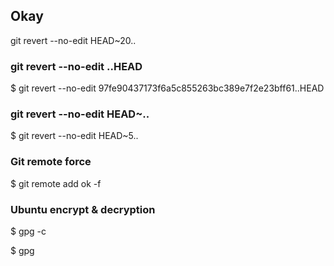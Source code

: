 ## Okay

git revert --no-edit HEAD~20..
### git revert --no-edit <hash of commit>..HEAD

$ git revert --no-edit 97fe90437173f6a5c855263bc389e7f2e23bff61..HEAD
### git revert --no-edit HEAD~<number to walk back on commit history>..

$ git revert --no-edit HEAD~5..

### Git remote force

$ git remote add ok -f <remote url>

### Ubuntu encrypt & decryption

$ gpg -c <filename>

$ gpg  <filename>
